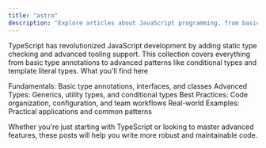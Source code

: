 ```yaml
---
title: "astro"
description: "Explore articles about JavaScript programming, from basics to advanced concepts including ES6+, frameworks, and best practices."
---
```

TypeScript has revolutionized JavaScript development by adding static type checking and advanced tooling support. This collection covers everything from basic type annotations to advanced patterns like conditional types and template literal types.
What you'll find here

Fundamentals: Basic type annotations, interfaces, and classes
Advanced Types: Generics, utility types, and conditional types
Best Practices: Code organization, configuration, and team workflows
Real-world Examples: Practical applications and common patterns

Whether you're just starting with TypeScript or looking to master advanced features, these posts will help you write more robust and maintainable code.

